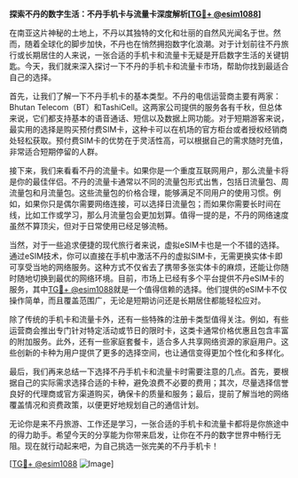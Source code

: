 **探索不丹的数字生活：不丹手机卡与流量卡深度解析[[TG💪+ @esim1088](https://t.me/s/esim1088)]**

在南亚这片神秘的土地上，不丹以其独特的文化和壮丽的自然风光闻名于世。然而，随着全球化的脚步加快，不丹也在悄然拥抱数字化浪潮。对于计划前往不丹旅行或长期居住的人来说，一张合适的手机卡和流量卡无疑是开启数字生活的关键钥匙。今天，我们就来深入探讨一下不丹的手机卡和流量卡市场，帮助你找到最适合自己的选择。

首先，让我们了解一下不丹手机卡的基本类型。不丹的电信运营商主要有两家：Bhutan Telecom（BT）和TashiCell。这两家公司提供的服务各有千秋，但总体来说，它们都支持基本的语音通话、短信以及数据上网功能。对于短期游客来说，最实用的选择是购买预付费SIM卡，这种卡可以在机场的官方柜台或者授权经销商处轻松获取。预付费SIM卡的优势在于灵活性高，可以根据自己的需求随时充值，非常适合短期停留的人群。

接下来，我们来看看不丹的流量卡。如果你是一个重度互联网用户，那么流量卡将是你的最佳伴侣。不丹的流量卡通常以不同的流量包形式出售，包括日流量包、周流量包和月流量包。这些流量包的价格合理，能够满足不同用户的使用习惯。例如，如果你只是偶尔需要网络连接，可以选择日流量包；而如果你需要长时间在线，比如工作或学习，那么月流量包会更加划算。值得一提的是，不丹的网络速度虽然不算顶尖，但对于日常使用已经足够流畅。

当然，对于一些追求便捷的现代旅行者来说，虚拟eSIM卡也是一个不错的选择。通过eSIM技术，你可以直接在手机中激活不丹的虚拟SIM卡，无需更换实体卡即可享受当地的网络服务。这种方式不仅省去了携带多张实体卡的麻烦，还能让你随时随地切换到最优的网络环境。目前，市场上已经有多个平台提供不丹eSIM卡的服务，其中[TG💪+ @esim1088](https://t.me/s/esim1088)就是一个值得信赖的选择。他们提供的eSIM卡不仅操作简单，而且覆盖范围广，无论是短期访问还是长期居住都能轻松应对。

除了传统的手机卡和流量卡外，还有一些特殊的注册卡类型值得关注。例如，有些运营商会推出专门针对特定活动或节日的限时卡，这类卡通常价格优惠且包含丰富的附加服务。此外，还有一些家庭套餐卡，适合多人共享网络资源的家庭用户。这些创新的卡种为用户提供了更多的选择空间，也让通信变得更加个性化和多样化。

最后，我们再来总结一下选择不丹手机卡和流量卡时需要注意的几点。首先，要根据自己的实际需求选择合适的卡种，避免浪费不必要的费用；其次，尽量选择信誉良好的代理商或官方渠道购买，确保卡的质量和服务；最后，提前了解当地的网络覆盖情况和资费政策，以便更好地规划自己的通信计划。

无论你是来不丹旅游、工作还是学习，一张合适的手机卡和流量卡都将是你旅途中的得力助手。希望今天的分享能为你带来启发，让你在不丹的数字世界中畅行无阻。现在就行动起来吧，为自己挑选一张完美的不丹手机卡！

[[TG💪+ @esim1088](https://t.me/s/esim1088) ![Image](https://i.postimg.cc/4NQfJmqS/Snipaste-2025-05-13-00-14-12.png)]
